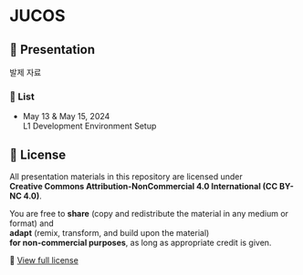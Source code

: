 # JUCOS

## 📘 Presentation
발제 자료

### 📅 List
* May 13 & May 15, 2024    
 L1 Development Environment Setup

## 📄 License
All presentation materials in this repository are licensed under  
**Creative Commons Attribution-NonCommercial 4.0 International (CC BY-NC 4.0)**.

You are free to **share** (copy and redistribute the material in any medium or format) and  
**adapt** (remix, transform, and build upon the material)  
**for non-commercial purposes**, as long as appropriate credit is given.

🔗 [View full license](https://creativecommons.org/licenses/by-nc/4.0/)
